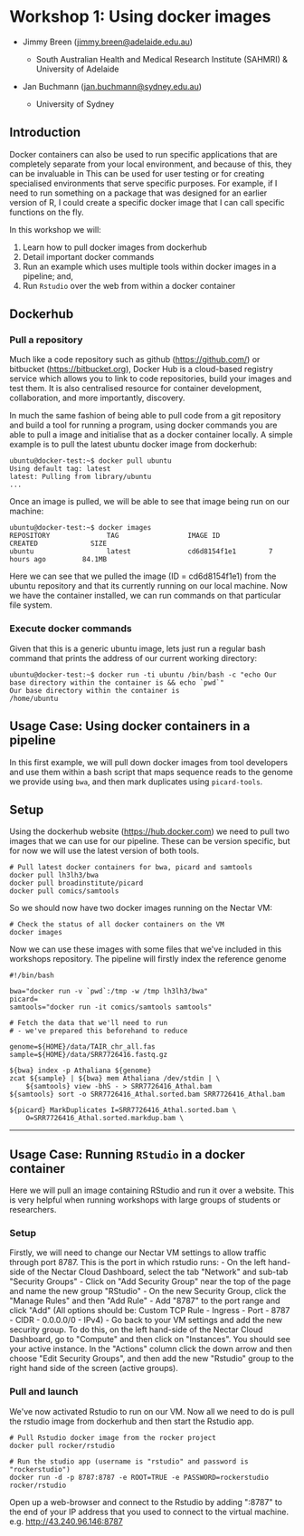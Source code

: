# Workshop 1: Using docker images

- Jimmy Breen (jimmy.breen@adelaide.edu.au)
    - South Australian Health and Medical Research Institute (SAHMRI) & University of Adelaide

- Jan Buchmann (jan.buchmann@sydney.edu.au)
    - University of Sydney

## Introduction

Docker containers can also be used to run specific applications that are completely separate from your local environment, and because of this, they can be invaluable in  This can be used for user testing or for creating specialised environments that serve specific purposes. For example, if I need to run something on a package that was designed for an earlier version of R, I could create a specific docker image that I can call specific functions on the fly.

In this workshop we will:
1. Learn how to pull docker images from dockerhub
2. Detail important docker commands
3. Run an example which uses multiple tools within docker images in a pipeline; and,
4. Run `Rstudio` over the web from within a docker container

## Dockerhub

### Pull a repository

Much like a code repository such as github (https://github.com/) or bitbucket (https://bitbucket.org), Docker Hub is a cloud-based registry service which allows you to link to code repositories, build your images and test them. It is also centralised resource for container development, collaboration, and more importantly, discovery.

In much the same fashion of being able to pull code from a git repository and build a tool for running a program, using docker commands you are able to pull a image and initialise that as a docker container locally. A simple example is to pull the latest ubuntu docker image from dockerhub:

    ubuntu@docker-test:~$ docker pull ubuntu
    Using default tag: latest
    latest: Pulling from library/ubuntu
    ...

Once an image is pulled, we will be able to see that image being run on our machine:

    ubuntu@docker-test:~$ docker images
    REPOSITORY              TAG                 IMAGE ID            CREATED             SIZE
    ubuntu                  latest              cd6d8154f1e1        7 hours ago         84.1MB

Here we can see that we pulled the image (ID = cd6d8154f1e1) from the ubuntu repository and that its currently running on our local machine. Now we have the container installed, we can run commands on that particular file system.

### Execute docker commands

 Given that this is a generic ubuntu image, lets just run a regular bash command that prints the address of our current working directory:

    ubuntu@docker-test:~$ docker run -ti ubuntu /bin/bash -c "echo Our base directory within the container is && echo `pwd`"
    Our base directory within the container is
    /home/ubuntu

## Usage Case: Using docker containers in a pipeline

In this first example, we will pull down docker images from tool developers and use them within a bash script that maps sequence reads to the genome we provide using `bwa`, and then mark duplicates using `picard-tools`.

## Setup

Using the dockerhub website (https://hub.docker.com) we need to pull two images that we can use for our pipeline. These can be version specific, but for now we will use the latest version of both tools.

    # Pull latest docker containers for bwa, picard and samtools
    docker pull lh3lh3/bwa
    docker pull broadinstitute/picard
    docker pull comics/samtools

So we should now have two docker images running on the Nectar VM:

    # Check the status of all docker containers on the VM
    docker images

Now we can use these images with some files that we've included in this workshops repository. The pipeline will firstly index the reference genome

    #!/bin/bash

    bwa="docker run -v `pwd`:/tmp -w /tmp lh3lh3/bwa"
    picard=
    samtools="docker run -it comics/samtools samtools"

    # Fetch the data that we'll need to run
    # - we've prepared this beforehand to reduce

    genome=${HOME}/data/TAIR_chr_all.fas
    sample=${HOME}/data/SRR7726416.fastq.gz

    ${bwa} index -p Athaliana ${genome}
    zcat ${sample} | ${bwa} mem Athaliana /dev/stdin | \
        ${samtools} view -bhS - > SRR7726416_Athal.bam
    ${samtools} sort -o SRR7726416_Athal.sorted.bam SRR7726416_Athal.bam

    ${picard} MarkDuplicates I=SRR7726416_Athal.sorted.bam \
        O=SRR7726416_Athal.sorted.markdup.bam \


---

## Usage Case: Running `RStudio` in a docker container


Here we will pull an image containing RStudio and run it over a website. This is very helpful when running workshops with large groups of students or researchers.

### Setup

Firstly, we will need to change our Nectar VM settings to allow traffic through port 8787. This is the port in which rstudio runs:
    - On the left hand-side of the Nectar Cloud Dashboard, select the tab "Network" and sub-tab "Security Groups"
    - Click on "Add Security Group" near the top of the page and name the new group "RStudio"
    - On the new Security Group, click the "Manage Rules" and then "Add Rule"
    - Add "8787" to the port range and click "Add" (All options should be: Custom TCP Rule - Ingress - Port - 8787 - CIDR - 0.0.0.0/0 - IPv4)
    - Go back to your VM settings and add the new security group. To do this, on the left hand-side of the Nectar Cloud Dashboard, go to "Compute" and then click on "Instances". You should see your active instance. In the "Actions" column click the down arrow and then choose "Edit Security Groups", and then add the new "Rstudio" group to the right hand side of the screen (active groups).

### Pull and launch

We've now activated Rstudio to run on our VM. Now all we need to do is pull the rstudio image from dockerhub and then start the Rstudio app.

    # Pull Rstudio docker image from the rocker project
    docker pull rocker/rstudio

    # Run the studio app (username is "rstudio" and password is "rockerstudio")
    docker run -d -p 8787:8787 -e ROOT=TRUE -e PASSWORD=rockerstudio rocker/rstudio

Open up a web-browser and connect to the Rstudio by adding ":8787" to the end of your IP address that you used to connect to the virtual machine. e.g. http://43.240.96.146:8787
